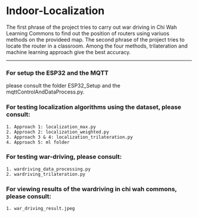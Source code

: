 # Indoor-Localization
The first phrase of the project tries to carry out war driving in Chi Wah Learning Commons to find out the position of routers using variuos methods on the provideed map.
The second phrase of the project tries to locate the router in a classroom. Among the four methods, trilateration and machine learning approach give the best accuracy. 

-------------------------------------------------------------------------------------------------------------

### For setup the ESP32 and the MQTT
please consult the folder ESP32_Setup and the mqttControlAndDataProcess.py.

### For testing localization algorithms using the dataset, please consult:
    1. Approach 1: localization_max.py 
    2. Approach 2: localization_weighted.py
    3. Approach 3 & 4: localization_trilateration.py
    4. Approach 5: ml folder

### For testing war-driving, please consult:
    1. wardriving_data_processing.py
    2. wardriving_trilateration.py

### For viewing results of the wardriving in chi wah commons, please consult:
    1. war_driving_result.jpeg
